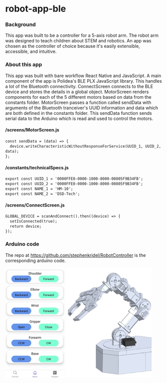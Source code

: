 # robot-app-ble

### Background

This app was built to be a controller for a 5-axis robot arm. The robot arm was designed to teach children about STEM and robotics. An app was chosen as the controller of choice because it's easily extensible, accessible, and intuitive.

### About this app

This app was built with bare workflow React Native and JavaScript. A main component of the app is Polidea's BLE PLX JavaScript library. This handles a lot of the Bluetooth connectivity. ConnectScreen connects to the BLE device and stores the details in a global object. MotorScreen renders components for each of the 5 different motors based on data from the constants folder. MotorScreen passes a function called sendData with arguments of the Bluetooth tranceiver's UUID information and data which are both defined in the constants folder. This sendData function sends serial data to the Arduino which is read and used to control the motors.

#### /screens/MotorScreen.js

```
const sendData = (data) => {
  device.writeCharacteristicWithoutResponseForService(UUID_1, UUID_2, data);
};
```

#### /constants/technicalSpecs.js

```
export const UUID_1 = '0000FFE0-0000-1000-8000-00805F9B34FB';
export const UUID_2 = '0000FFE0-0000-1000-8000-00805F9B34FB';
export const NAME_1 = 'HM-10';
export const NAME_2 = 'DSD-Tech';
```

#### /screens/ConnectScreen.js

```
GLOBAL_DEVICE = scanAndConnect().then((device) => {
  setIsConnected(true);
  return device;
});
```

### Arduino code

The repo at https://github.com/stephenkridel/RobotController is the corresponding arduino code.

<img src="https://github.com/stephenkridel/robot-app-ble/blob/master/images/app.PNG" align="center" height=350>

<img src="https://github.com/stephenkridel/robot-app-ble/blob/master/images/robot.PNG" align="center" height=350>
